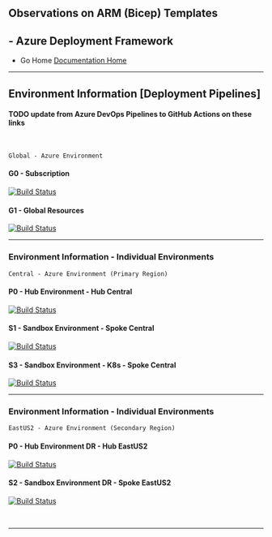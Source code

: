 ## Observations on ARM (Bicep) Templates 

## - Azure Deployment Framework ## 
- Go Home [Documentation Home](./index.md)

* * *


## Environment Information [Deployment Pipelines]
#### TODO update from Azure DevOps Pipelines to GitHub Actions on these links
<br/>

    Global - Azure Environment
#### G0 - Subscription 

[![Build Status](https://dev.azure.com/AzureDeploymentFramework/ADF/_apis/build/status/G0%20-%20%5BSubscription%20Deployment%5D?branchName=main)](https://dev.azure.com/AzureDeploymentFramework/ADF/_build/latest?definitionId=2&branchName=main)

#### G1 - Global Resources

[![Build Status](https://dev.azure.com/AzureDeploymentFramework/ADF/_apis/build/status/G1%20-%20%5BGlobal%20RG%20Deployment%5D?branchName=main)](https://dev.azure.com/AzureDeploymentFramework/ADF/_build/latest?definitionId=7&branchName=main)



* * *


### Environment Information - Individual Environments

    Central - Azure Environment (Primary Region)

#### P0 - Hub Environment - Hub Central

[![Build Status](https://dev.azure.com/AzureDeploymentFramework/ADF/_apis/build/status/AZC1%20P0%20-%20%5BHub%20Environment%5D?branchName=main)](https://dev.azure.com/AzureDeploymentFramework/ADF/_build/latest?definitionId=3&branchName=main)

#### S1 - Sandbox Environment - Spoke Central 

[![Build Status](https://dev.azure.com/AzureDeploymentFramework/ADF/_apis/build/status/AZC1%20S1%20-%20%5BSpoke%20Environment%5D?branchName=main)](https://dev.azure.com/AzureDeploymentFramework/ADF/_build/latest?definitionId=4&branchName=main)

#### S3 - Sandbox Environment - K8s - Spoke Central 

[![Build Status](https://dev.azure.com/AzureDeploymentFramework/ADF/_apis/build/status/AZC1%20S3%20-%20%5BSpoke%20Environment%5D?branchName=main)](https://dev.azure.com/AzureDeploymentFramework/ADF/_build/latest?definitionId=15&branchName=main)


* * *


### Environment Information - Individual Environments

    EastUS2 - Azure Environment (Secondary Region)

#### P0 - Hub Environment DR - Hub EastUS2

[![Build Status](https://dev.azure.com/AzureDeploymentFramework/ADF/_apis/build/status/AZE2%20P0%20-%20%5BHub%20Environment%5D%20-%20DR?branchName=main)](https://dev.azure.com/AzureDeploymentFramework/ADF/_build/latest?definitionId=13&branchName=main)

#### S2 - Sandbox Environment DR - Spoke EastUS2

[![Build Status](https://dev.azure.com/AzureDeploymentFramework/ADF/_apis/build/status/S2%20-%20%5BSpoke%20Environment%5D?branchName=main)](https://dev.azure.com/AzureDeploymentFramework/ADF/_build/latest?definitionId=12&branchName=main)

<br/>


* * *

